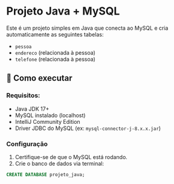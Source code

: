 # Projeto Java + MySQL

Este é um projeto simples em Java que conecta ao MySQL e cria automaticamente as seguintes tabelas:

- `pessoa`
- `endereco` (relacionada à pessoa)
- `telefone` (relacionada à pessoa)

## 🚀 Como executar

### Requisitos:
- Java JDK 17+
- MySQL instalado (localhost)
- IntelliJ Community Edition
- Driver JDBC do MySQL (ex: `mysql-connector-j-8.x.x.jar`)

### Configuração

1. Certifique-se de que o MySQL está rodando.
2. Crie o banco de dados via terminal:

```sql
CREATE DATABASE projeto_java;
